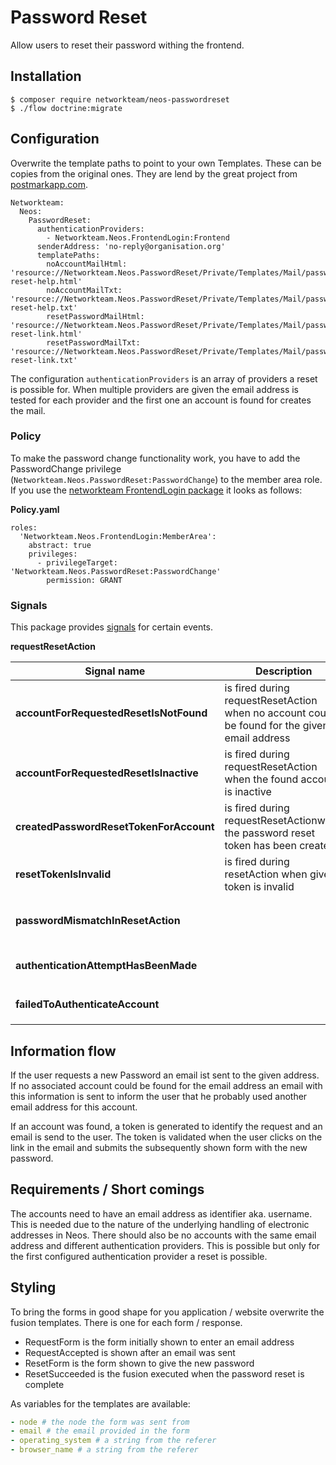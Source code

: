 Password Reset
==============

Allow users to reset their password withing the frontend.

Installation
------------

```
$ composer require networkteam/neos-passwordreset
$ ./flow doctrine:migrate
```

Configuration
-------------
Overwrite the template paths to point to your own Templates. These can be copies from the original ones. They are lend
by the great project from [postmarkapp.com](https://postmarkapp.com/transactional-email-templates).

```
Networkteam:
  Neos:
    PasswordReset:
      authenticationProviders:
        - Networkteam.Neos.FrontendLogin:Frontend
      senderAddress: 'no-reply@organisation.org'
      templatePaths:
        noAccountMailHtml: 'resource://Networkteam.Neos.PasswordReset/Private/Templates/Mail/password-reset-help.html'
        noAccountMailTxt: 'resource://Networkteam.Neos.PasswordReset/Private/Templates/Mail/password-reset-help.txt'
        resetPasswordMailHtml: 'resource://Networkteam.Neos.PasswordReset/Private/Templates/Mail/password-reset-link.html'
        resetPasswordMailTxt: 'resource://Networkteam.Neos.PasswordReset/Private/Templates/Mail/password-reset-link.txt'
```
The configuration `authenticationProviders` is an array of providers a reset is possible for. When multiple providers are
given the email address is tested for each provider and the first one an account is found for creates the mail.


### Policy

To make the password change functionality work, you have to add the PasswordChange privilege (`Networkteam.Neos.PasswordReset:PasswordChange`)
to the member area role. If you use the [networkteam FrontendLogin package](https://github.com/networkteam/Networkteam.Neos.FrontendLogin)
it looks as follows:

**Policy.yaml**

```
roles:
  'Networkteam.Neos.FrontendLogin:MemberArea':
    abstract: true
    privileges:
      - privilegeTarget: 'Networkteam.Neos.PasswordReset:PasswordChange'
        permission: GRANT
```

### Signals

This package provides [signals](https://flowframework.readthedocs.io/en/stable/TheDefinitiveGuide/PartIII/SignalsAndSlots.html?highlight=signal#signals-and-slots)
for certain events.

**requestResetAction**

| Signal name | Description | Parameters |
| ----------- | ------------| ---------- |
| **accountForRequestedResetIsNotFound** | is fired during requestResetAction when no account could be found for the given email address | `email`, `authenticationProviderName` |
| **accountForRequestedResetIsInactive** | is fired during requestResetAction when the found account is inactive | `account`, `request`, `response` |
| **createdPasswordResetTokenForAccount** | is fired during requestResetActionwhen the password reset token has been created | `account`, `token` |
| **resetTokenIsInvalid** | is fired during resetAction when given token is invalid | `token`, `validationDate` |
| **passwordMismatchInResetAction**| | `token`, `newPassword`, `passwordRepeat`, `matchedNode`, `matchedRedirectNode` |
| **authenticationAttemptHasBeenMade**| |`account`, `newPassword`, `matchedNode`, `matchedRedirectNode`|
| **failedToAuthenticateAccount**| |`account`, `newPassword`, `matchedNode`, `matchedRedirectNode`|

Information flow
----------------
If the user requests a new Password an email ist sent to the given address. If no associated account could be found for
the email address an email with this information is sent to inform the user that he probably used another email address
for this account.

If an account was found, a token is generated to identify the request and an email is send to the user. The token is
validated when the user clicks on the link in the email and submits the subsequently shown form with the new password.

Requirements / Short comings
----------------------------

The accounts need to have an email address as identifier aka. username. This is needed due to the nature of the underlying
handling of electronic addresses in Neos. There should also be no accounts with the same email address and different
authentication providers. This is possible but only for the first configured authentication provider a reset is possible.


Styling
-------

To bring the forms in good shape for you application / website overwrite the fusion templates. There is one for each
form / response.

- RequestForm is the form initially shown to enter an email address
- RequestAccepted is shown after an email was sent
- ResetForm is the form shown to give the new password
- ResetSucceeded is the fusion executed when the password reset is complete

As variables for the templates are available:

```yaml
- node # the node the form was sent from
- email # the email provided in the form
- operating_system # a string from the referer
- browser_name # a string from the referer

```
